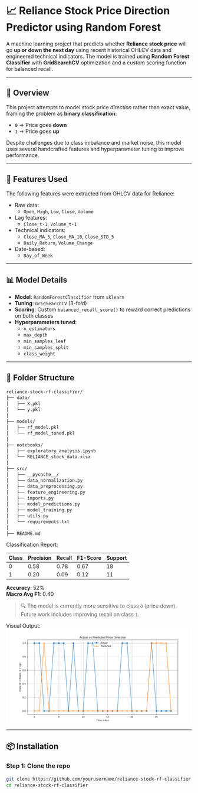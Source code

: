 # 📈 Reliance Stock Price Direction Predictor using Random Forest

A machine learning project that predicts whether **Reliance stock price** will go **up or down the next day** using recent historical OHLCV data and engineered technical indicators. The model is trained using **Random Forest Classifier** with **GridSearchCV** optimization and a custom scoring function for balanced recall.

---

## 🚀 Overview

This project attempts to model stock price *direction* rather than exact value, framing the problem as **binary classification**:

- `0` → Price goes **down**
- `1` → Price goes **up**

Despite challenges due to class imbalance and market noise, this model uses several handcrafted features and hyperparameter tuning to improve performance.

---

## 🔧 Features Used

The following features were extracted from OHLCV data for Reliance:

- Raw data:
  - `Open`, `High`, `Low`, `Close`, `Volume`
- Lag features:
  - `Close_t-1`, `Volume_t-1`
- Technical indicators:
  - `Close_MA_5`, `Close_MA_10`, `Close_STD_5`
  - `Daily_Return`, `Volume_Change`
- Date-based:
  - `Day_of_Week`

---

## 📊 Model Details

- **Model**: `RandomForestClassifier` from `sklearn`
- **Tuning**: `GridSearchCV` (3-fold)
- **Scoring**: Custom `balanced_recall_score()` to reward correct predictions on both classes
- **Hyperparameters tuned**:
  - `n_estimators`
  - `max_depth`
  - `min_samples_leaf`
  - `min_samples_split`
  - `class_weight`

---

## 📁 Folder Structure
```
reliance-stock-rf-classifier/
├── data/
│   ├── X.pkl
│   └── y.pkl
│
├── models/
│   ├── rf_model.pkl
│   └── rf_model_tuned.pkl
│
├── notebooks/
│   ├── exploratory_analysis.ipynb
│   └── RELIANCE_stock_data.xlsx
│
├── src/
│   ├── __pycache__/
│   ├── data_normalization.py
│   ├── data_preprocessing.py
│   ├── feature_engineering.py
│   ├── imports.py
│   ├── model_predictions.py
│   ├── model_training.py
│   ├── utils.py
│   └── requirements.txt
│
├── README.md
```


Classification Report:

| Class | Precision | Recall | F1-Score | Support |
|-------|-----------|--------|----------|---------|
|   0   |   0.58    |  0.78  |   0.67   |   18    |
|   1   |   0.20    |  0.09  |   0.12   |   11    |

**Accuracy**: 52%  
**Macro Avg F1**: 0.40

> 🔍 The model is currently more sensitive to class `0` (price down). Future work includes improving recall on class `1`.

Visual Output:  
![Prediction vs Actual](images/prediction_plot.png)

---

## 📦 Installation

### Step 1: Clone the repo
```bash
git clone https://github.com/yourusername/reliance-stock-rf-classifier.git
cd reliance-stock-rf-classifier

